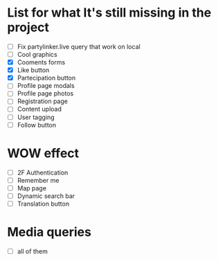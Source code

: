 # List for what It's still missing in the project
- [ ] Fix partylinker.live query that work on local
- [ ] Cool graphics
- [x] Cooments forms
- [x] Like button
- [x] Partecipation button
- [ ] Profile page modals
- [ ] Profile page photos
- [ ] Registration page
- [ ] Content upload
- [ ] User tagging
- [ ] Follow button
# WOW effect
- [ ] 2F Authentication
- [ ] Remember me
- [ ] Map page
- [ ] Dynamic search bar
- [ ] Translation button
# Media queries
- [ ] all of them